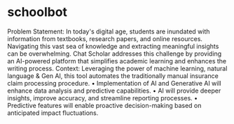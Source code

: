 # schoolbot

Problem Statement:
In today's digital age, students are inundated with information from textbooks, research papers, and online resources. Navigating this vast sea of knowledge and extracting meaningful insights can be overwhelming. Chat Scholar addresses this challenge by providing an AI-powered platform that simplifies academic learning and enhances the writing process. Context: Leveraging the power of machine learning, natural language & Gen AI, this tool automates the traditionally manual insurance claim processing procedure. • Implementation of AI and Generative AI will enhance data analysis and predictive capabilities. • AI will provide deeper insights, improve accuracy, and streamline reporting processes. • Predictive features will enable proactive decision-making based on anticipated impact fluctuations.
